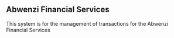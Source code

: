 ## Abwenzi Financial Services

This system is for the management of transactions for the Abwenzi Financial Services
